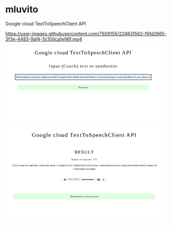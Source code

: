 # mluvito
Google cloud TextToSpeechClient API


https://user-images.githubusercontent.com/7929155/224831562-f6fd2665-3f3e-4483-9af4-5c10dca1e96f.mp4




<p align="center">
 <img src="https://github.com/3p1463k/mluvito/blob/main/static/img/home1.png" alt="HOME1">
</p>


<p align="center">
 <img src="https://github.com/3p1463k/mluvito/blob/main/static/img/res1.png" alt="HOME1">
</p>
